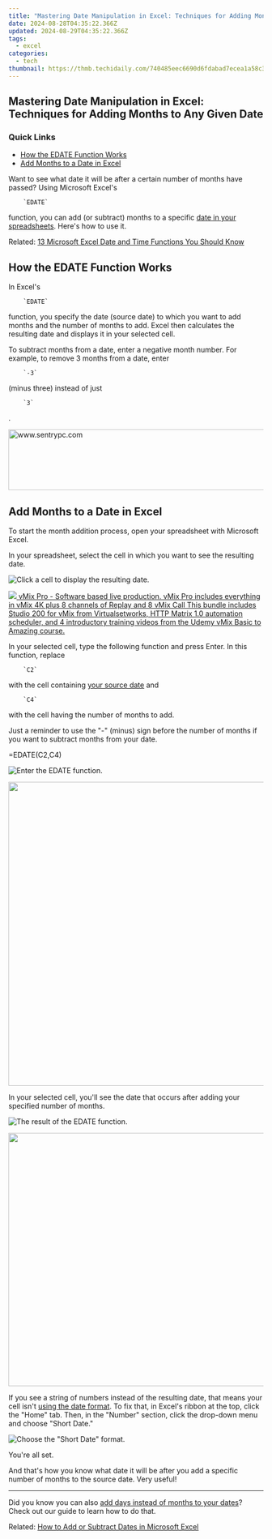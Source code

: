 ```yaml
---
title: "Mastering Date Manipulation in Excel: Techniques for Adding Months to Any Given Date"
date: 2024-08-28T04:35:22.366Z
updated: 2024-08-29T04:35:22.366Z
tags:
  - excel
categories:
  - tech
thumbnail: https://thmb.techidaily.com/740485eec6690d6fdabad7ecea1a58c3aaeba409560e67e78cd5dc4e10558933.jpg
---
```


## Mastering Date Manipulation in Excel: Techniques for Adding Months to Any Given Date

### Quick Links

* [How the EDATE Function Works](https://tech-renaissance.techidaily.com/can-you-trust-your-phones-durability-iphone-15-wet-test-results/)
* [Add Months to a Date in Excel](https://tech-savvy.techidaily.com/automated-conversion-tracking-with-the-help-of-cookiebot-technology/)

 Want to see what date it will be after a certain number of months have passed? Using Microsoft Excel's 

        `EDATE`
    
 function, you can add (or subtract) months to a specific [date in your spreadsheets](https://extra-lessons.techidaily.com/kickstart-your-telegram-promotion-journey-tips-for-newbies/). Here's how to use it.

Related: [13 Microsoft Excel Date and Time Functions You Should Know](https://extra-lessons.techidaily.com/kickstart-your-telegram-promotion-journey-tips-for-newbies/) 

##  How the EDATE Function Works

 In Excel's 

        `EDATE`
    
 function, you specify the date (source date) to which you want to add months and the number of months to add. Excel then calculates the resulting date and displays it in your selected cell.

 To subtract months from a date, enter a negative month number. For example, to remove 3 months from a date, enter 

        `-3`
    
 (minus three) instead of just 

        `3`
    
 .

<!-- affiliate ads begin -->
<a href="https://sentrypc.7eer.net/c/5597632/398457/3022" target="_top" id="398457"><img src="//a.impactradius-go.com/display-ad/3022-398457" border="0" alt="www.sentrypc.com" width="980" height="120"/></a><img height="0" width="0" src="https://sentrypc.7eer.net/i/5597632/398457/3022" style="position:absolute;visibility:hidden;" border="0" />
<!-- affiliate ads end -->
##  Add Months to a Date in Excel

 To start the month addition process, open your spreadsheet with Microsoft Excel.

 In your spreadsheet, select the cell in which you want to see the resulting date.

![Click a cell to display the resulting date.](https://static1.howtogeekimages.com/wordpress/wp-content/uploads/2022/06/1-select-cell.png) 

<!-- affiliate ads begin -->
<a href="https://secure.2checkout.com/order/checkout.php?PRODS=30901410&QTY=1&AFFILIATE=108875&CART=1"> <img src="https://secure.avangate.com/images/merchant/ce9a6fb2becc2d235e62b125e9260102/products/copy_1_copy_vMixCallScreenshot1-large.jpg" border="0"> vMix Pro - Software based live production. vMix Pro includes everything in vMix 4K plus 8 channels of Replay and 8 vMix Call 
This bundle includes Studio 200 for vMix from Virtualsetworks, HTTP Matrix 1.0 automation scheduler, and 4 introductory training videos from the Udemy vMix Basic to Amazing course. </a>
<!-- affiliate ads end -->
 In your selected cell, type the following function and press Enter. In this function, replace 

        `C2`
    
 with the cell containing [your source date](https://blog-min.techidaily.com/how-to-recover-deleted-photos-from-android-gallery-app-on-redmi-note-12-5g-by-stellar-photo-recovery-android-mobile-photo-recover/) and 

        `C4`
    
 with the cell having the number of months to add.

 Just a reminder to use the "-" (minus) sign before the number of months if you want to subtract months from your date.

=EDATE(C2,C4)

![Enter the EDATE function.](https://static1.howtogeekimages.com/wordpress/wp-content/uploads/2022/06/2-enter-edate-function.png) 

<!-- affiliate ads begin -->
<a href="https://appsumo.8odi.net/c/5597632/2075475/7443" target="_top" id="2075475"><img src="//a.impactradius-go.com/display-ad/7443-2075475" border="0" alt="" width="1200" height="600"/></a><img height="0" width="0" src="https://appsumo.8odi.net/i/5597632/2075475/7443" style="position:absolute;visibility:hidden;" border="0" />
<!-- affiliate ads end -->
 In your selected cell, you'll see the date that occurs after adding your specified number of months.

![The result of the EDATE function.](https://static1.howtogeekimages.com/wordpress/wp-content/uploads/2022/06/3-edate-function-result.png) 

<!-- affiliate ads begin -->
<a href="https://appsumo.8odi.net/c/5597632/2087407/7443" target="_top" id="2087407"><img src="//a.impactradius-go.com/display-ad/7443-2087407" border="0" alt="" width="600" height="500"/></a><img height="0" width="0" src="https://appsumo.8odi.net/i/5597632/2087407/7443" style="position:absolute;visibility:hidden;" border="0" />
<!-- affiliate ads end -->
 If you see a string of numbers instead of the resulting date, that means your cell isn't [using the date format](https://screen-mirror.techidaily.com/how-to-screen-mirroring-samsung-galaxy-xcover-7-drfone-by-drfone-android/). To fix that, in Excel's ribbon at the top, click the "Home" tab. Then, in the "Number" section, click the drop-down menu and choose "Short Date."

![Choose the "Short Date" format.](https://static1.howtogeekimages.com/wordpress/wp-content/uploads/2022/06/4-change-cell-to-date-format.png) 

<!-- affiliate ads begin -->

<!-- affiliate ads end -->
 You're all set.

 And that's how you know what date it will be after you add a specific number of months to the source date. Very useful!

---

 Did you know you can also [add days instead of months to your dates](https://change-location.techidaily.com/guide-how-to-unbrick-a-bricked-vivo-s17-pro-phone-drfone-by-drfone-fix-android-problems-fix-android-problems/)? Check out our guide to learn how to do that.

Related: [How to Add or Subtract Dates in Microsoft Excel](https://change-location.techidaily.com/guide-how-to-unbrick-a-bricked-vivo-s17-pro-phone-drfone-by-drfone-fix-android-problems-fix-android-problems/)

<ins class="adsbygoogle"
     style="display:block"
     data-ad-format="autorelaxed"
     data-ad-client="ca-pub-7571918770474297"
     data-ad-slot="1223367746"></ins>



<ins class="adsbygoogle"
     style="display:block"
     data-ad-client="ca-pub-7571918770474297"
     data-ad-slot="8358498916"
     data-ad-format="auto"
     data-full-width-responsive="true"></ins>


